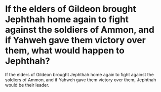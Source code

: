 # If the elders of Gildeon brought Jephthah home again to fight against the soldiers of Ammon, and if Yahweh gave them victory over them, what would happen to Jephthah?

If the elders of Gildeon brought Jephthah home again to fight against the soldiers of Ammon, and if Yahweh gave them victory over them, Jephthah would be their leader.
